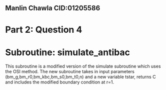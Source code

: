 ## Manlin Chawla CID:01205586


# Part 2: Question 4 
# Subroutine: simulate_antibac
This subroutine is a modified version of the simulate subroutine which uses the OSI method. 
The new subroutine takes in input parameters (bm_g,bm_r0,bm_kbc,bm_s0,bm_t0,n) and a new 
variable tstar, returns C and includes the modified boundary condition at r=1. 



